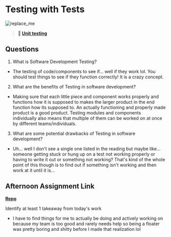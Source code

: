 # Testing with Tests

![replace_me](https://codeworks.blob.core.windows.net/public/assets/img/illustrations/placeholder.svg)

> **📖 [Unit testing](https://codeworksacademy.com/fs-student-guide/resources/wk8-9/03-Unit-Testing)**

## Questions

1. What is Software Development Testing?

- The testing of code/components to see if... well if they work lol. You should test things to see if they function correctly! It is a crazy concept. 

2. What are the benefits of Testing in software development?

- Making sure that each little piece and component works properly and functions how it is supposed to makes the larger product in the end function how its supposed to. An actually functioning and properly made product is a good product. Testing modules and components individually also means that multiple of them can be worked on at once by different teams/individuals.

3. What are some potential drawbacks of Testing in software development?

- Uh... well I don't see a single one listed in the reading but maybe like... someone getting stuck or hung up on a test not working properly or having to write it out or something not working? That's kind of the whole point of this though is to find out if something isn't working and then work at it until it is...

## Afternoon Assignment Link

**[Repo](https://github.com/TheOneTrueRy/Gratuities)**

Identify at least 1 takeaway from today's work

- I have to find things for me to actually be doing and actively working on because my team is too good and rarely needs help so being a floater was pretty boring and shitty before I made that realization lol
